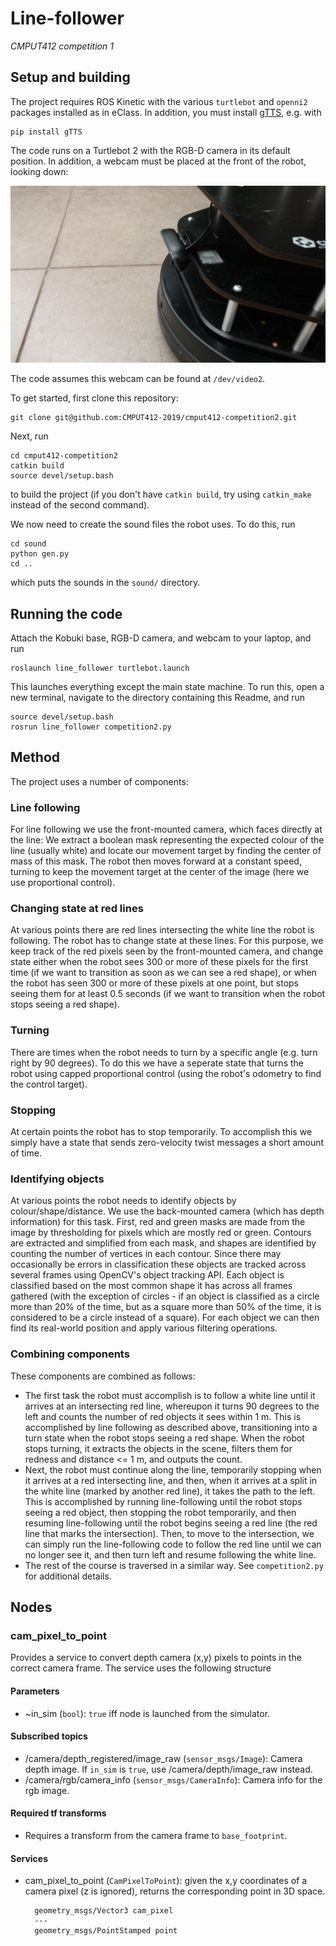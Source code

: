 # Line-follower

*CMPUT412 competition 1*

## Setup and building

The project requires ROS Kinetic with the various `turtlebot` and `openni2` packages installed as in eClass. In addition, you must install [gTTS](https://github.com/pndurette/gTTS), e.g. with

    pip install gTTS

The code runs on a Turtlebot 2 with the RGB-D camera in its default position. In addition, a webcam must be placed at the front of the robot, looking down:

![](images/usb-cam.jpg)

The code assumes this webcam can be found at `/dev/video2`.

To get started, first clone this repository:

    git clone git@github.com:CMPUT412-2019/cmput412-competition2.git

Next, run

    cd cmput412-competition2
    catkin build
    source devel/setup.bash

to build the project (if you don't have `catkin build`, try using `catkin_make` instead of the second command).

We now need to create the sound files the robot uses. To do this, run

    cd sound
    python gen.py
    cd ..

which puts the sounds in the `sound/` directory.

## Running the code

Attach the Kobuki base, RGB-D camera, and webcam to your laptop, and run

    roslaunch line_follower turtlebot.launch

This launches everything except the main state machine. To run this, open a new terminal, navigate to the directory containing this Readme, and run

    source devel/setup.bash
    rosrun line_follower competition2.py

## Method

The project uses a number of components:

### Line following
For line following we use the front-mounted camera, which faces directly at the line: We extract a boolean mask
representing the expected colour of the line (usually white) and locate our movement target by finding the center
of mass of this mask. The robot then moves forward at a constant speed, turning to keep the movement target at the
center of the image (here we use proportional control).

### Changing state at red lines
At various points there are red lines intersecting the white line the robot is following. The robot has to change state
at these lines. For this purpose, we keep track of the red pixels seen by the front-mounted camera, and change state
either when the robot sees 300 or more of these pixels for the first time (if we want to transition as soon as we can
see a red shape), or when the robot has seen 300 or more of these pixels at one point, but stops seeing them for at
least 0.5 seconds (if we want to transition when the robot stops seeing a red shape).

### Turning
There are times when the robot needs to turn by a specific angle (e.g. turn right by 90 degrees). To do this we have a
seperate state that turns the robot using capped proportional control (using the robot's odometry to find the control
target).

### Stopping
At certain points the robot has to stop temporarily. To accomplish this we simply have a state that sends zero-velocity
twist messages a short amount of time.

### Identifying objects
At various points the robot needs to identify objects by colour/shape/distance. We use the back-mounted camera (which
has depth information) for this task. First, red and green masks are made from the image by thresholding for pixels which are mostly red or green. Contours are extracted and simplified from each mask, and shapes are identified by counting the number of vertices in each contour. Since there may occasionally be errors in classification these objects are tracked across several frames using OpenCV's object tracking API. Each object is classified based on the most common shape it has across all frames gathered (with the exception of circles - if an object is classified as a circle more than 20% of the time, but as a square more than 50% of the time, it is considered to be a circle instead of a square). For each object we can then find its real-world position and apply various filtering operations.

### Combining components
These components are combined as follows:
* The first task the robot must accomplish is to follow a white line until it arrives at an intersecting red line,
whereupon it turns 90 degrees to the left and counts the number of red objects it sees within 1 m. This is
accomplished by line following as described above, transitioning into a turn state when the robot stops seeing a red
shape. When the robot stops turning, it extracts the objects in the scene, filters them for redness and distance <= 1 m,
and outputs the count.
* Next, the robot must continue along the line, temporarily stopping when it arrives at a red intersecting line, and
then, when it arrives at a split in the white line (marked by another red line), it takes the path to the left. This
is accomplished by running line-following until the robot stops seeing a red object, then stopping the robot temporarily,
and then resuming line-following until the robot begins seeing a red line (the red line that marks the intersection).
Then, to move to the intersection, we can simply run the line-following code to follow the red line until we can no
longer see it, and then turn left and resume following the white line.
* The rest of the course is traversed in a similar way. See `competition2.py` for additional details.

## Nodes

### cam_pixel_to_point

Provides a service to convert depth camera (x,y) pixels to points in the correct camera frame. The service uses the following structure

#### Parameters

- ~in_sim (`bool`): `true` iff node is launched from the simulator.


#### Subscribed topics

- /camera/depth_registered/image_raw (`sensor_msgs/Image`): Camera depth image. If `in_sim` is `true`, use /camera/depth/image_raw instead.
- /camera/rgb/camera_info (`sensor_msgs/CameraInfo`): Camera info for the rgb image.

#### Required tf transforms

- Requires a transform from the camera frame to `base_footprint`.

#### Services

- cam_pixel_to_point (`CamPixelToPoint`): given the x,y coordinates of a camera pixel (z is ignored), returns the corresponding point in 3D space.

        geometry_msgs/Vector3 cam_pixel
        ---
        geometry_msgs/PointStamped point


